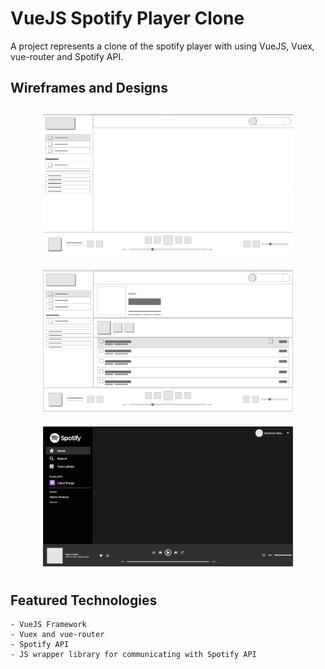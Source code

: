 # VueJS Spotify Player Clone

A project represents a clone of the spotify player with using VueJS, Vuex, vue-router and Spotify API.

## Wireframes and Designs

<div align="center" style="margin:20px;">
	<img style="padding:10px" width="400" src="./md_images/wireframe_dashboard.png" />
	<img style="padding: 10px" width="400" src="./md_images/wireframe_playlist.png" />
	<img style="padding:10px" width="400" src="./md_images/design_dashboard.png" />
</div>

## Featured Technologies
```
- VueJS Framework
- Vuex and vue-router
- Spotify API
- JS wrapper library for communicating with Spotify API
```